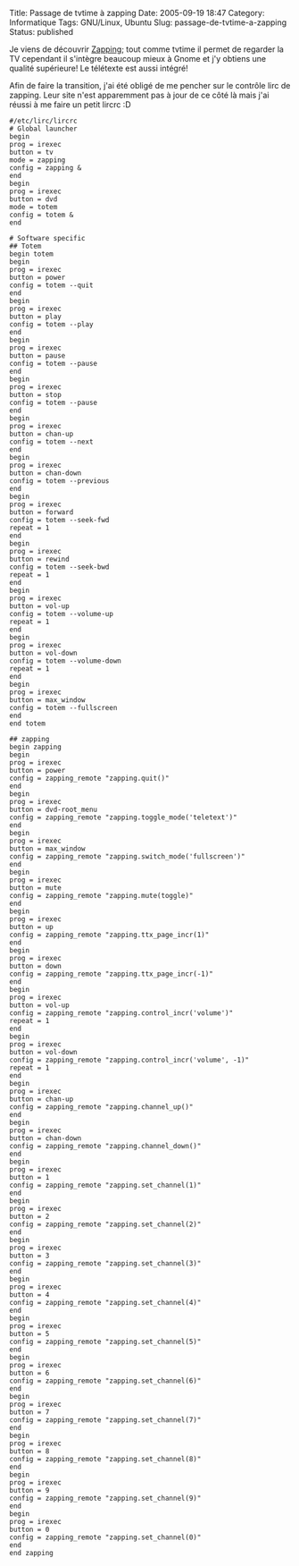 Title: Passage de tvtime à zapping
Date: 2005-09-19 18:47
Category: Informatique
Tags: GNU/Linux, Ubuntu
Slug: passage-de-tvtime-a-zapping
Status: published

Je viens de découvrir [Zapping](http://zapping.sf.net); tout comme
tvtime il permet de regarder la TV cependant il s'intègre beaucoup mieux
à Gnome et j'y obtiens une qualité supérieure! Le télétexte est aussi
intégré!

Afin de faire la transition, j'ai été obligé de me pencher sur le
contrôle lirc de zapping. Leur site n'est apparemment pas à jour de ce
côté là mais j'ai réussi à me faire un petit lircrc :D

```
#/etc/lirc/lircrc
# Global launcher
begin
prog = irexec
button = tv
mode = zapping
config = zapping &
end
begin
prog = irexec
button = dvd
mode = totem
config = totem &
end

# Software specific
## Totem
begin totem
begin
prog = irexec
button = power
config = totem --quit
end
begin
prog = irexec
button = play
config = totem --play
end
begin
prog = irexec
button = pause
config = totem --pause
end
begin
prog = irexec
button = stop
config = totem --pause
end
begin
prog = irexec
button = chan-up
config = totem --next
end
begin
prog = irexec
button = chan-down
config = totem --previous
end
begin
prog = irexec
button = forward
config = totem --seek-fwd
repeat = 1
end
begin
prog = irexec
button = rewind
config = totem --seek-bwd
repeat = 1
end
begin
prog = irexec
button = vol-up
config = totem --volume-up
repeat = 1
end
begin
prog = irexec
button = vol-down
config = totem --volume-down
repeat = 1
end
begin
prog = irexec
button = max_window
config = totem --fullscreen
end
end totem

## zapping
begin zapping
begin
prog = irexec
button = power
config = zapping_remote "zapping.quit()"
end
begin
prog = irexec
button = dvd-root_menu
config = zapping_remote "zapping.toggle_mode('teletext')"
end
begin
prog = irexec
button = max_window
config = zapping_remote "zapping.switch_mode('fullscreen')"
end
begin
prog = irexec
button = mute
config = zapping_remote "zapping.mute(toggle)"
end
begin
prog = irexec
button = up
config = zapping_remote "zapping.ttx_page_incr(1)"
end
begin
prog = irexec
button = down
config = zapping_remote "zapping.ttx_page_incr(-1)"
end
begin
prog = irexec
button = vol-up
config = zapping_remote "zapping.control_incr('volume')"
repeat = 1
end
begin
prog = irexec
button = vol-down
config = zapping_remote "zapping.control_incr('volume', -1)"
repeat = 1
end
begin
prog = irexec
button = chan-up
config = zapping_remote "zapping.channel_up()"
end
begin
prog = irexec
button = chan-down
config = zapping_remote "zapping.channel_down()"
end
begin
prog = irexec
button = 1
config = zapping_remote "zapping.set_channel(1)"
end
begin
prog = irexec
button = 2
config = zapping_remote "zapping.set_channel(2)"
end
begin
prog = irexec
button = 3
config = zapping_remote "zapping.set_channel(3)"
end
begin
prog = irexec
button = 4
config = zapping_remote "zapping.set_channel(4)"
end
begin
prog = irexec
button = 5
config = zapping_remote "zapping.set_channel(5)"
end
begin
prog = irexec
button = 6
config = zapping_remote "zapping.set_channel(6)"
end
begin
prog = irexec
button = 7
config = zapping_remote "zapping.set_channel(7)"
end
begin
prog = irexec
button = 8
config = zapping_remote "zapping.set_channel(8)"
end
begin
prog = irexec
button = 9
config = zapping_remote "zapping.set_channel(9)"
end
begin
prog = irexec
button = 0
config = zapping_remote "zapping.set_channel(0)"
end
end zapping
```
